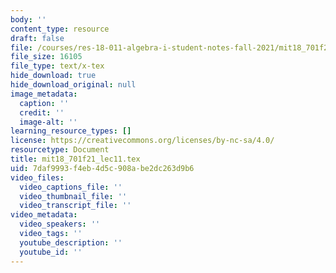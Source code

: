 ```yaml
---
body: ''
content_type: resource
draft: false
file: /courses/res-18-011-algebra-i-student-notes-fall-2021/mit18_701f21_lec11.tex
file_size: 16105
file_type: text/x-tex
hide_download: true
hide_download_original: null
image_metadata:
  caption: ''
  credit: ''
  image-alt: ''
learning_resource_types: []
license: https://creativecommons.org/licenses/by-nc-sa/4.0/
resourcetype: Document
title: mit18_701f21_lec11.tex
uid: 7daf9993-f4eb-4d5c-908a-be2dc263d9b6
video_files:
  video_captions_file: ''
  video_thumbnail_file: ''
  video_transcript_file: ''
video_metadata:
  video_speakers: ''
  video_tags: ''
  youtube_description: ''
  youtube_id: ''
---
```

